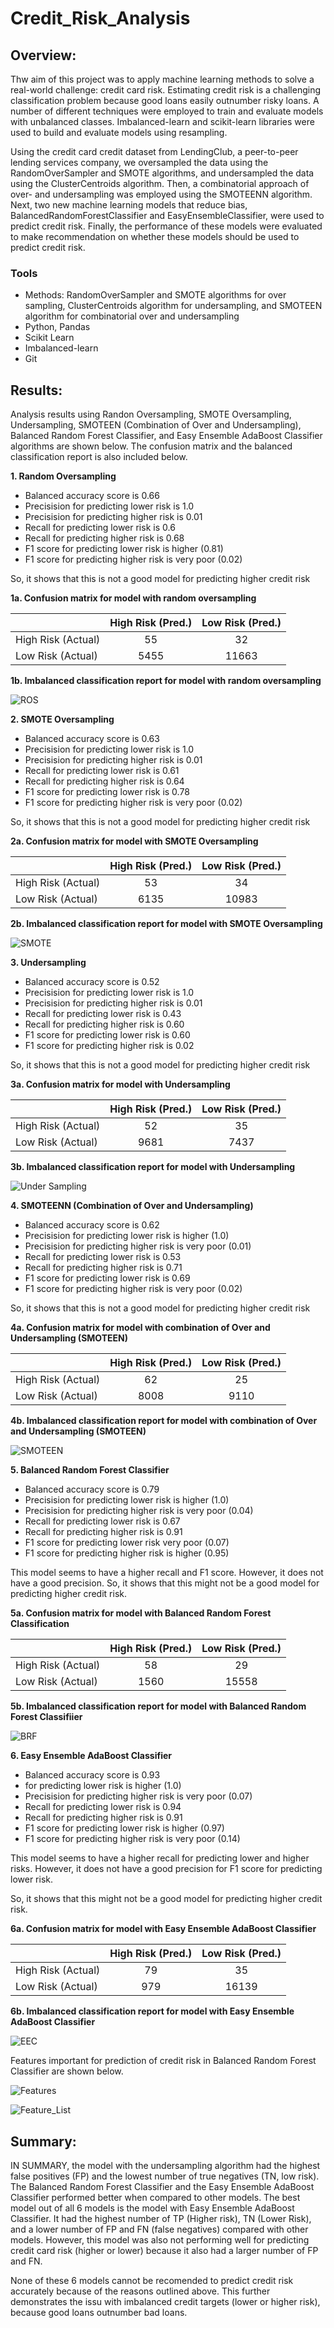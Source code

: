 # Credit_Risk_Analysis

## Overview:

Thw aim of this project was to apply machine learning methods to solve a real-world challenge: credit card risk. Estimating credit risk is a challenging classification problem because good loans easily outnumber risky loans. A number of different techniques were employed to train and evaluate models with unbalanced classes. Imbalanced-learn and scikit-learn libraries were used to build and evaluate models using resampling.

Using the credit card credit dataset from LendingClub, a peer-to-peer lending services company, we oversampled the data using the RandomOverSampler and SMOTE algorithms, and undersampled the data using the ClusterCentroids algorithm. Then, a combinatorial approach of over- and undersampling was employed using the SMOTEENN algorithm. Next, two new machine learning models that reduce bias, BalancedRandomForestClassifier and EasyEnsembleClassifier, were used to predict credit risk. Finally, the performance of these models were evaluated to make recommendation on whether these models  should be used to predict credit risk.

### Tools
- Methods: RandomOverSampler and SMOTE algorithms for over sampling, ClusterCentroids algorithm for undersampling, and SMOTEEN algorithm for combinatorial over and undersampling
- Python, Pandas
- Scikit Learn
- Imbalanced-learn
- Git

## Results:

Analysis results using Randon Oversampling, SMOTE Oversampling, Undersampling, SMOTEEN (Combination of Over and Undersampling), Balanced Random Forest Classifier, and Easy Ensemble AdaBoost Classifier algorithms are shown below. The confusion matrix and the balanced classification report is also included below. 

**1. Random Oversampling**
- Balanced accuracy score is 0.66
- Precisision for predicting lower risk is 1.0
- Precisision for predicting higher risk is 0.01
- Recall for predicting lower risk is 0.6
- Recall for predicting higher risk is 0.68
- F1 score for predicting lower risk is higher (0.81)
- F1 score for predicting higher risk is very poor (0.02)

So, it shows that this is not a good model for predicting higher credit risk

**1a. Confusion matrix for model with random oversampling**

|                    |  High Risk (Pred.)| Low Risk (Pred.) |
| -----------------  |:-----------------:|:----------------:|
| High Risk (Actual) |        55         |        32        |
| Low Risk (Actual)  |       5455        |      11663       |      
       
 
**1b. Imbalanced classification report for model with random oversampling**

![ROS](/images/ROS.png)

       
**2. SMOTE Oversampling**
- Balanced accuracy score is 0.63 
- Precisision for predicting lower risk is 1.0
- Precisision for predicting higher risk is 0.01
- Recall for predicting lower risk is 0.61
- Recall for predicting higher risk is 0.64
- F1 score for predicting lower risk is 0.78
- F1 score for predicting higher risk is very poor (0.02)
       
So, it shows that this is not a good model for predicting higher credit risk

**2a. Confusion matrix for model with SMOTE Oversampling**

|                    |  High Risk (Pred.)| Low Risk (Pred.) |
| -----------------  |:-----------------:|:----------------:|
| High Risk (Actual) |        53         |        34        |
| Low Risk (Actual)  |       6135        |      10983       |  


**2b. Imbalanced classification report for model with SMOTE Oversampling**

![SMOTE](/images/SMOTE.png)

       
**3. Undersampling**
- Balanced accuracy score is 0.52
- Precisision for predicting lower risk is 1.0
- Precisision for predicting higher risk is 0.01
- Recall for predicting lower risk is 0.43
- Recall for predicting higher risk is 0.60
- F1 score for predicting lower risk is 0.60
- F1 score for predicting higher risk is 0.02

So, it shows that this is not a good model for predicting higher credit risk

**3a. Confusion matrix for model with Undersampling**

|                    |  High Risk (Pred.)| Low Risk (Pred.) |
| -----------------  |:-----------------:|:----------------:|
| High Risk (Actual) |        52         |        35        |
| Low Risk (Actual)  |       9681        |       7437       |  


**3b. Imbalanced classification report for model with Undersampling**

![Under Sampling](/images/UNDER.png)

       
**4. SMOTEENN (Combination of Over and Undersampling)**
- Balanced accuracy score is 0.62
- Precisision for predicting lower risk is higher (1.0)
- Precisision for predicting higher risk is very poor (0.01)
- Recall for predicting lower risk is 0.53
- Recall for predicting higher risk is 0.71
- F1 score for predicting lower risk is 0.69
- F1 score for predicting higher risk is very poor (0.02)

So, it shows that this is not a good model for predicting higher credit risk

**4a. Confusion matrix for model with combination of Over and Undersampling (SMOTEEN)**

|                    |  High Risk (Pred.)| Low Risk (Pred.) |
| -----------------  |:-----------------:|:----------------:|
| High Risk (Actual) |        62         |        25        |
| Low Risk (Actual)  |       8008        |       9110       |  

**4b. Imbalanced classification report for model with combination of Over and Undersampling (SMOTEEN)**

![SMOTEEN](/images/SMOTEEN.png)

       
**5. Balanced Random Forest Classifier**
- Balanced accuracy score is 0.79
- Precisision for predicting lower risk is higher (1.0)
- Precisision for predicting higher risk is very poor (0.04)
- Recall for predicting lower risk is 0.67
- Recall for predicting higher risk is 0.91
- F1 score for predicting lower risk very poor (0.07)
- F1 score for predicting higher risk is higher (0.95)

This model seems to have a higher recall and F1 score. However, it does not have a good precision. 
So, it shows that this might not be a good model for predicting higher credit risk.

**5a. Confusion matrix for model with Balanced Random Forest Classification**

|                    |  High Risk (Pred.)| Low Risk (Pred.) |
| -----------------  |:-----------------:|:----------------:|
| High Risk (Actual) |        58         |        29        |
| Low Risk (Actual)  |       1560        |      15558       |  


**5b. Imbalanced classification report for model with Balanced Random Forest Classifiier**

![BRF](/images/BRF.png)


**6. Easy Ensemble AdaBoost Classifier**
-  Balanced accuracy score is 0.93
-  for predicting lower risk is higher (1.0)
- Precisision for predicting higher risk is very poor (0.07)
- Recall for predicting lower risk is 0.94
- Recall for predicting higher risk is 0.91
- F1 score for predicting lower risk is higher (0.97)
- F1 score for predicting higher risk is very poor (0.14)

This model seems to have a higher recall for predicting lower and higher risks. However, it does not have a good precision for F1 score for predicting lower risk. 

So, it shows that this might not be a good model for predicting higher credit risk.


**6a. Confusion matrix for model with Easy Ensemble AdaBoost Classifier**

|                    |  High Risk (Pred.)| Low Risk (Pred.) |
| -----------------  |:-----------------:|:----------------:|
| High Risk (Actual) |        79         |        35        |
| Low Risk (Actual)  |       979         |      16139       |  

**6b. Imbalanced classification report for model with Easy Ensemble AdaBoost Classifier**

![EEC](/images/eec.png)

Features important for prediction of credit risk in Balanced Random Forest Classifier are shown below.

![Features](/images/features.png)

![Feature_List](/images/feature_list.png)
 

## Summary:
IN SUMMARY, the model with the undersampling algorithm had the highest false positives (FP) and the lowest number of true negatives (TN, low risk). The Balanced Random Forest Classifier and the Easy Ensemble AdaBoost Classifier performed better when compared to other models.  The best model out of all 6 models is the model with Easy Ensemble AdaBoost Classifier. It had the highest number of TP (Higher risk), TN (Lower Risk), and a lower number of FP and FN (false negatives) compared with other models. However, this model was also not performing well for predicting credit card risk (higher or lower) because it also had a larger number of FP and FN.

None of these 6 models cannot be recomended to predict credit risk accurately because of the reasons outlined above. This further demonstrates the issu with imbalanced credit targets (lower or higher risk), because good loans outnumber bad loans.  
